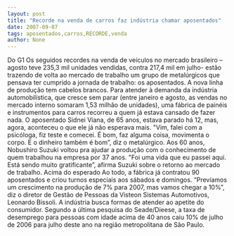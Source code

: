 ```yaml
---
layout: post
title: "Recorde na venda de carros faz indústria chamar aposentados"
date: 2007-09-07
tags: aposentados,carros,RECORDE,venda
author: None
---
```

Do G1
Os seguidos recordes na venda de ve&iacute;culos no mercado brasileiro &ndash;agosto teve 235,3 mil unidades vendidas, contra 217,4 mil em julho- est&atilde;o trazendo de volta ao mercado de trabalho um grupo de metal&uacute;rgicos que pensava ter cumprido a jornada de trabalho: os aposentados. 
A nova linha de produ&ccedil;&atilde;o tem cabelos brancos. Para atender &agrave; demanda da ind&uacute;stria automobil&iacute;stica, que cresce sem parar (entre janeiro e agosto, as vendas no mercado interno somaram 1,53 milh&atilde;o de unidades), uma f&aacute;brica de pain&eacute;is e instrumentos para carros recorreu a quem j&aacute; estava cansado de fazer nada. 
O aposentado Sidnei Viana, de 65 anos, estava parado h&aacute; 12, mas, agora, aconteceu o que ele j&aacute; n&atilde;o esperava mais. &quot;Vim, falei com a psic&oacute;loga, fiz teste e comecei. &Eacute; bom, faz alguma coisa, movimenta o corpo. E o dinheiro tamb&eacute;m &eacute; bom&rdquo;, diz o metal&uacute;rgico. 
Aos 60 anos, Nobushiro Suzuki voltou pra ajudar a produ&ccedil;&atilde;o com o conhecimento de quem trabalhou na empresa por 37 anos. &quot;Foi uma vida que eu passei aqui. Est&aacute; sendo muito gratificante&rdquo;, afirma Suzuki sobre o retorno ao mercado de trabalho.
Acima do esperado
Ao todo, a f&aacute;brica j&aacute; contratou 90 aposentados e criou turnos especiais aos s&aacute;bados e domingos. &ldquo;Prev&iacute;amos um crescimento na produ&ccedil;&atilde;o de 7% para 2007, mas vamos chegar a 10%&rdquo;, diz o diretor de Gest&atilde;o de Pessoas da Visteon Sistemas Automotivos, Leonardo Bissoli. 
A ind&uacute;stria busca formas de atender ao apetite do consumidor. Segundo a &uacute;ltima pesquisa do Seade/Dieese, a taxa de desemprego para pessoas com idade acima de 40 anos caiu 10% de julho de 2006 para julho deste ano na regi&atilde;o metropolitana de S&atilde;o Paulo. 